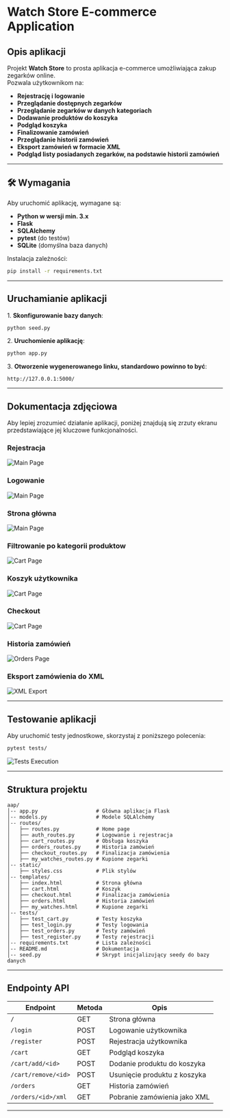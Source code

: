 # Watch Store E-commerce Application

## Opis aplikacji

Projekt **Watch Store** to prosta aplikacja e-commerce umożliwiająca zakup zegarków online.  
Pozwala użytkownikom na:

- **Rejestrację i logowanie**
- **Przeglądanie dostępnych zegarków**
- **Przeglądanie zegarków w danych kategoriach**
- **Dodawanie produktów do koszyka**
- **Podgląd koszyka**
- **Finalizowanie zamówień**
- **Przeglądanie historii zamówień**
- **Eksport zamówień w formacie XML**
- **Podgląd listy posiadanych zegarków, na podstawie historii zamówień**

---

## 🛠 Wymagania

Aby uruchomić aplikację, wymagane są:

- **Python w wersji min. 3.x**
- **Flask**
- **SQLAlchemy**
- **pytest** (do testów)
- **SQLite** (domyślna baza danych)

Instalacja zależności:

```sh
pip install -r requirements.txt
```

---

## Uruchamianie aplikacji

1️. **Skonfigurowanie bazy danych**:

```sh
python seed.py
```

2️. **Uruchomienie aplikację**:

```sh
python app.py
```

3️. **Otworzenie wygenerowanego linku, standardowo powinno to być**:

```
http://127.0.0.1:5000/
```

---

## Dokumentacja zdjęciowa

Aby lepiej zrozumieć działanie aplikacji, poniżej znajdują się zrzuty ekranu przedstawiające jej kluczowe funkcjonalności.

### **Rejestracja**

![Main Page](screenshots/register.jpg)

### **Logowanie**

![Main Page](screenshots/Login.jpg)

### **Strona główna**

![Main Page](screenshots/home.jpg)

### **Filtrowanie po kategorii produktow**

![Cart Page](screenshots/sport-category.jpg)

### **Koszyk użytkownika**

![Cart Page](screenshots/cart.jpg)

### **Checkout**

![Cart Page](screenshots/checkout.jpg)

### **Historia zamówień**

![Orders Page](screenshots/orders.jpg)

### **Eksport zamówienia do XML**

![XML Export](screenshots/xml.jpg)

---

## Testowanie aplikacji

Aby uruchomić testy jednostkowe, skorzystaj z poniższego polecenia:

```sh
pytest tests/
```

![Tests Execution](screenshots/tests_execution.jpg)

---

## Struktura projektu

```
aap/
│-- app.py                   # Główna aplikacja Flask
│-- models.py                # Modele SQLAlchemy
│-- routes/
│   ├── routes.py            # Home page
│   ├── auth_routes.py       # Logowanie i rejestracja
│   ├── cart_routes.py       # Obsługa koszyka
│   ├── orders_routes.py     # Historia zamówień
│   ├── checkout_routes.py   # Finalizacja zamówienia
│   ├── my_watches_routes.py # Kupione zegarki
│-- static/
│   ├── styles.css           # Plik stylów
│-- templates/
│   ├── index.html           # Strona główna
│   ├── cart.html            # Koszyk
│   ├── checkout.html        # Finalizacja zamówienia
│   ├── orders.html          # Historia zamówień
│   ├── my_watches.html      # Kupione zegarki
│-- tests/
│   ├── test_cart.py         # Testy koszyka
│   ├── test_login.py        # Testy logowania
│   ├── test_orders.py       # Testy zamówień
│   ├── test_register.py     # Testy rejestracji
│-- requirements.txt         # Lista zależności
│-- README.md                # Dokumentacja
│-- seed.py                  # Skrypt inicjalizujący seedy do bazy danych
```

---

## Endpointy API

| Endpoint            | Metoda | Opis                         |
| ------------------- | ------ | ---------------------------- |
| `/`                 | GET    | Strona główna                |
| `/login`            | POST   | Logowanie użytkownika        |
| `/register`         | POST   | Rejestracja użytkownika      |
| `/cart`             | GET    | Podgląd koszyka              |
| `/cart/add/<id>`    | POST   | Dodanie produktu do koszyka  |
| `/cart/remove/<id>` | POST   | Usunięcie produktu z koszyka |
| `/orders`           | GET    | Historia zamówień            |
| `/orders/<id>/xml`  | GET    | Pobranie zamówienia jako XML |

---
